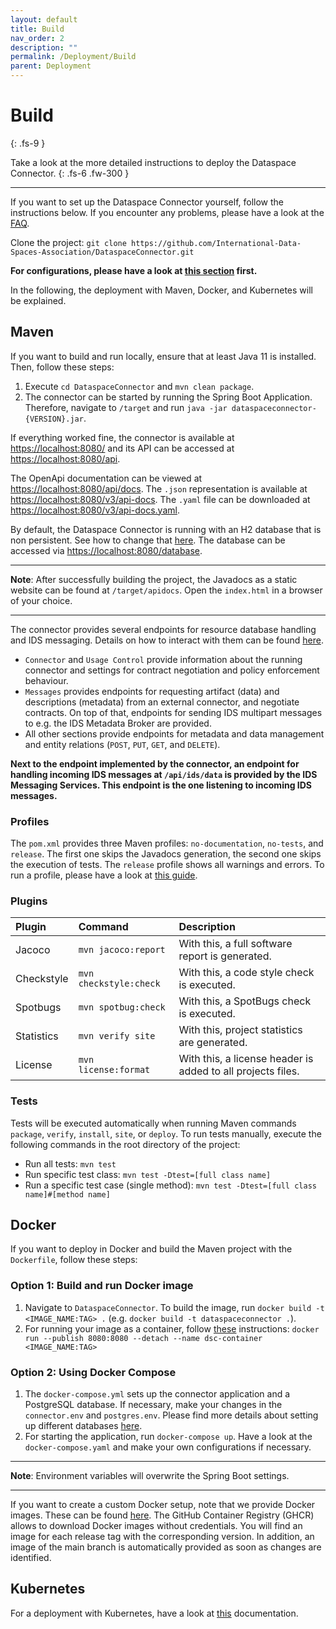 ```yaml
---
layout: default
title: Build
nav_order: 2
description: ""
permalink: /Deployment/Build
parent: Deployment
---
```


# Build
{: .fs-9 }

Take a look at the more detailed instructions to deploy the Dataspace Connector.
{: .fs-6 .fw-300 }

---

If you want to set up the Dataspace Connector yourself, follow the instructions below. If you
encounter any problems, please have a look at the [FAQ](../faq.md).

Clone the project: `git clone https://github.com/International-Data-Spaces-Association/DataspaceConnector.git`

**For configurations, please have a look at [this section](configuration.md) first.**

In the following, the deployment with Maven, Docker, and Kubernetes will be explained.

## Maven

If you want to build and run locally, ensure that at least Java 11 is installed. Then, follow these
steps:

1.  Execute `cd DataspaceConnector` and `mvn clean package`.
2.  The connector can be started by running the Spring Boot Application. Therefore, navigate to
    `/target` and run `java -jar dataspaceconnector-{VERSION}.jar`.

If everything worked fine, the connector is available at
[https://localhost:8080/](https://localhost:8080/) and its API can be accessed at
[https://localhost:8080/api](https://localhost:8080/api).

The OpenApi documentation can be viewed at [https://localhost:8080/api/docs](https://localhost:8080/api/docs).
The `.json` representation is available at [https://localhost:8080/v3/api-docs](https://localhost:8080/v3/api-docs).
The `.yaml` file can be downloaded at [https://localhost:8080/v3/api-docs.yaml](https://localhost:8080/v3/api-docs.yaml).

By default, the Dataspace Connector is running with an H2 database that is non persistent. See how
to change that [here](database.md).
The database can be accessed via [https://localhost:8080/database](https://localhost:8080/database).

---

**Note**: After successfully building the project, the Javadocs as a static website can be found
at `/target/apidocs`. Open the `index.html` in a browser of your choice.

---

The connector provides several endpoints for resource database handling and IDS messaging. Details
on how to interact with them can be found [here](../communication.md).

*  `Connector` and `Usage Control` provide information about the running connector and settings for
   contract negotiation and policy enforcement behaviour.
*  `Messages` provides endpoints for requesting artifact (data) and descriptions (metadata) from
   an external connector, and negotiate contracts. On top of that, endpoints for sending IDS
   multipart messages to e.g. the IDS Metadata Broker are provided.
*  All other sections provide endpoints for metadata and data management and entity relations
   (`POST`, `PUT`, `GET`, and `DELETE`).

**Next to the endpoint implemented by the connector, an endpoint for handling incoming IDS messages
at `/api/ids/data` is provided by the IDS Messaging Services. This endpoint is the one listening to
incoming IDS messages.**

### Profiles

The `pom.xml` provides three Maven profiles: `no-documentation`, `no-tests`, and
`release`. The first one skips the Javadocs generation, the second one skips the execution of
tests. The `release` profile shows all warnings and errors. To run a profile, please have a look at
[this guide](maven.apache.org/guides/introduction/introduction-to-profiles.html#details-on-profile-activation).

### Plugins

| Plugin | Command | Description |
|:-------|:--------|:------------|
| Jacoco | `mvn jacoco:report` | With this, a full software report is generated. |
| Checkstyle | `mvn checkstyle:check` | With this, a code style check is executed. |
| Spotbugs | `mvn spotbug:check` | With this, a SpotBugs check is executed. |
| Statistics | `mvn verify site` | With this, project statistics are generated. |
| License | `mvn license:format` | With this, a license header is added to all projects files. |

### Tests

Tests will be executed automatically when running Maven commands `package`, `verify`, `install`,
`site`, or `deploy`. To run tests manually, execute the following commands in the root directory of
the project:
* Run all tests: `mvn test`
* Run specific test class: `mvn test -Dtest=[full class name]`
* Run a specific test case (single method): `mvn test -Dtest=[full class name]#[method name]`

## Docker

If you want to deploy in Docker and build the Maven project with the `Dockerfile`, follow these
steps:

### Option 1: Build and run Docker image
1. Navigate to `DataspaceConnector`. To build the image, run `docker build -t <IMAGE_NAME:TAG> .`
   (e.g. `docker build -t dataspaceconnector .`).
2. For running your image as a container, follow [these](https://docs.docker.com/get-started/part2/)
   instructions: `docker run --publish 8080:8080 --detach --name dsc-container <IMAGE_NAME:TAG>`

### Option 2: Using Docker Compose
1. The `docker-compose.yml` sets up the connector application and a PostgreSQL database. If
   necessary, make your changes in the `connector.env` and `postgres.env`. Please find more details
   about setting up different databases [here](database.md).
2. For starting the application, run `docker-compose up`. Have a look at the `docker-compose.yaml`
   and make your own configurations if necessary.

---

**Note**: Environment variables will overwrite the Spring Boot settings.

---

If you want to create a custom Docker setup, note that we provide Docker images. These can be found
[here](https://github.com/orgs/International-Data-Spaces-Association/packages/container/package/dataspace-connector).
The GitHub Container Registry (GHCR) allows to download Docker images without credentials.
You will find an image for each release tag with the corresponding version. In addition, an image of
the main branch is automatically provided as soon as changes are identified.

## Kubernetes

For a deployment with Kubernetes, have a look at [this](https://github.com/International-Data-Spaces-Association/IDS-Deployment-Examples/tree/main/dataspace-connector/slim/k8s) documentation.
